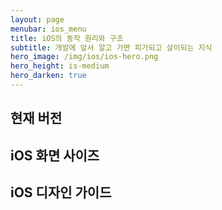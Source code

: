 ```yaml
---
layout: page
menubar: ios_menu
title: iOS의 동작 원리와 구조
subtitle: 개발에 앞서 알고 가면 피가되고 살이되는 지식
hero_image: /img/ios/ios-hero.png
hero_height: is-medium
hero_darken: true
---
```


## 현재 버전


## iOS 화면 사이즈

## iOS 디자인 가이드

<!-- 애플에서 제공하는 키노트 / HIG -->